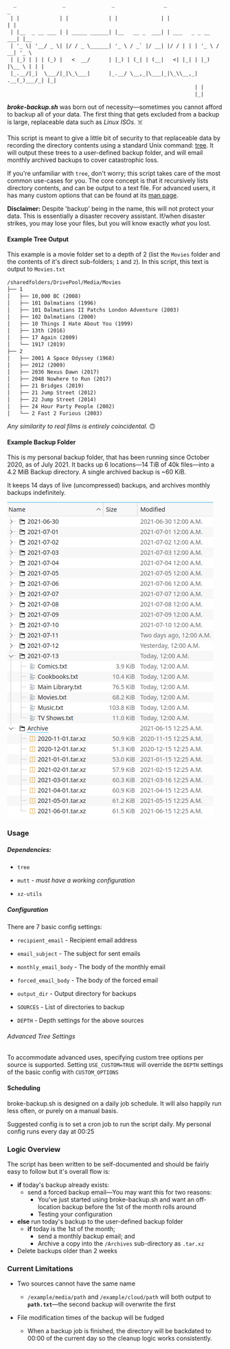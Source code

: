 ```
  _               _               _                _                     _
 | |             | |             | |              | |                   | |
 | |__  _ __ ___ | | _____ ______| |__   __ _  ___| | ___   _ _ __   ___| |__
 | '_ \| '__/ _ \| |/ / _ \______| '_ \ / _` |/ __| |/ / | | | '_ \ / __| '_ \
 | |_) | | | (_) |   <  __/      | |_) | (_| | (__|   <| |_| | |_) |\__ \ | | |
 |_.__/|_|  \___/|_|\_\___|      |_.__/ \__,_|\___|_|\_\\__,_| .__(_)___/_| |_|
                                                             | |
                                                             |_|
```
***broke-backup.sh*** was born out of necessity—sometimes you cannot afford to backup all of your data. The first thing that gets excluded from a backup is large, replaceable data such as *Linux ISOs*. :skull_and_crossbones:

This script is meant to give a little bit of security to that replaceable data by recording the directory contents using a standard Unix command: [tree](http://mama.indstate.edu/users/ice/tree/). It will output these trees to a user-defined backup folder, and will email monthly archived backups to cover catastrophic loss.

If you're unfamiliar with `tree`, don't worry; this script takes care of the most common use-cases for you. The core concept is that it recursively lists directory contents, and can be output to a text file. For advanced users, it has many custom options that can be found at its [man page](http://mama.indstate.edu/users/ice/tree/tree.1.html). 

**Disclaimer:** Despite 'backup' being in the name, this will not protect your data. This is essentially a disaster recovery assistant. If/when disaster strikes, you may lose your files, but you will know exactly *what* you lost.

#### Example Tree Output

This example is a movie folder set to a depth of 2 (list the `Movies` folder and the contents of it's direct sub-folders; `1` and `2`). In this script, this text is output to `Movies.txt`

```
/sharedfolders/DrivePool/Media/Movies
├── 1
│   ├── 10,000 BC (2008)
│   ├── 101 Dalmatians (1996)
│   ├── 101 Dalmatians II Patchs London Adventure (2003)
│   ├── 102 Dalmatians (2000)
│   ├── 10 Things I Hate About You (1999)
│   ├── 13th (2016)
│   ├── 17 Again (2009)
│   └── 1917 (2019)
├── 2
│   ├── 2001 A Space Odyssey (1968)
│   ├── 2012 (2009)
│   ├── 2036 Nexus Dawn (2017)
│   ├── 2048 Nowhere to Run (2017)
│   ├── 21 Bridges (2019)
│   ├── 21 Jump Street (2012)
│   ├── 22 Jump Street (2014)
│   ├── 24 Hour Party People (2002)
│   └── 2 Fast 2 Furious (2003)
```

*Any similarity to real films is entirely coincidental.* :upside_down_face: 

#### Example Backup Folder

This is my personal backup folder, that has been running since October 2020, as of July 2021. It backs up 6 locations—14 TiB of 40k files—into a 4.2 MiB Backup directory. A single archived backup is ~60 KiB.

It keeps 14 days of live (uncompressed) backups, and archives monthly backups indefinitely. 

![broke-backup-output.png](broke-backup-output.png)

### Usage

##### Dependencies:

- `tree`

- `mutt` - *must have a working configuration*

- `xz-utils`

##### Configuration

There are 7 basic config settings:

- `recipient_email` - Recipient email address

- `email_subject` - The subject for sent emails

- `monthly_email_body` - The body of the monthly email

- `forced_email_body` - The body of the forced email

- `output_dir` - Output directory for backups

- `SOURCES` - List of directories to backup 

- `DEPTH` - Depth settings for the above sources

###### Advanced Tree Settings

To accommodate advanced uses, specifying custom tree options per source is supported.
Setting `USE_CUSTOM=TRUE` will override the `DEPTH` settings of the basic config with `CUSTOM_OPTIONS`

#### Scheduling

broke-backup.sh is designed on a daily job schedule. It will also happily run less often, or purely on a manual basis.

Suggested config is to set a cron job to run the script daily. My personal config runs every day at 00:25

### Logic Overview

The script has been written to be self-documented and should be fairly easy to follow but it's overall flow is:

- **if** today's backup already exists:
  - send a forced backup email—You may want this for two reasons:
    - You've just started using broke-backup.sh and want an off-location backup before the 1st of the month rolls around
    - Testing your configuration
- **else** run today's backup to the user-defined backup folder
  - **if** today is the 1st of the month;
    - send a monthly backup email; and
    - Archive a copy into the `/Archives` sub-directory as `.tar.xz`
- Delete backups older than 2 weeks

### Current Limitations

- Two sources cannot have the same name
  
  - `/example/media/path` and `/example/cloud/path` will both output to **`path.txt`**—the second backup will overwrite the first

- File modification times of the backup will be fudged
  
  - When a backup job is finished, the directory will be backdated to 00:00 of the current day so the cleanup logic works consistently. 
